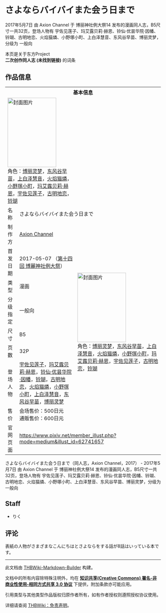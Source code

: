 # さよならバイバイまた会う日まで

<!-- source html: G:\repos\THBWiki-Markdown-Builder\THBWikiMarkdown\Temp\main\3\39\ns0%3A%E3%81%95%E3%82%88%E3%81%AA%E3%82%89%E3%83%90%E3%82%A4%E3%83%90%E3%82%A4%E3%81%BE%E3%81%9F%E4%BC%9A%E3%81%86%E6%97%A5%E3%81%BE%E3%81%A7.html -->

2017年5月7日 由 Axion Channel 于 博丽神社例大祭14 发布的漫画同人志，B5尺寸一共32页，登场人物有 宇佐见莲子、玛艾露贝莉·赫恩、铃仙·优昙华院·因幡、铃瑚、古明地恋、火焰猫燐、小野塚小町、上白泽慧音、东风谷早苗、博丽灵梦，分级为 一般向

本页是关于东方Project  
 **二次创作同人志 (未找到链接)** 的词条

## 作品信息

<table><tbody><tr><th colspan="3">基本信息</th></tr><tr><td class="cover-artwork-mobile" colspan="2"><a href="./文件-さよならバイバイまた会う日まで封面.jpg.md" class="image" title="封面图片"><img alt="封面图片" src="https://upload.thwiki.cc/thumb/1/1a/%E3%81%95%E3%82%88%E3%81%AA%E3%82%89%E3%83%90%E3%82%A4%E3%83%90%E3%82%A4%E3%81%BE%E3%81%9F%E4%BC%9A%E3%81%86%E6%97%A5%E3%81%BE%E3%81%A7%E5%B0%81%E9%9D%A2.jpg/157px-%E3%81%95%E3%82%88%E3%81%AA%E3%82%89%E3%83%90%E3%82%A4%E3%83%90%E3%82%A4%E3%81%BE%E3%81%9F%E4%BC%9A%E3%81%86%E6%97%A5%E3%81%BE%E3%81%A7%E5%B0%81%E9%9D%A2.jpg" decoding="async" loading="lazy" width="157" height="224" srcset="https://upload.thwiki.cc/thumb/1/1a/%E3%81%95%E3%82%88%E3%81%AA%E3%82%89%E3%83%90%E3%82%A4%E3%83%90%E3%82%A4%E3%81%BE%E3%81%9F%E4%BC%9A%E3%81%86%E6%97%A5%E3%81%BE%E3%81%A7%E5%B0%81%E9%9D%A2.jpg/236px-%E3%81%95%E3%82%88%E3%81%AA%E3%82%89%E3%83%90%E3%82%A4%E3%83%90%E3%82%A4%E3%81%BE%E3%81%9F%E4%BC%9A%E3%81%86%E6%97%A5%E3%81%BE%E3%81%A7%E5%B0%81%E9%9D%A2.jpg 1.5x, https://upload.thwiki.cc/thumb/1/1a/%E3%81%95%E3%82%88%E3%81%AA%E3%82%89%E3%83%90%E3%82%A4%E3%83%90%E3%82%A4%E3%81%BE%E3%81%9F%E4%BC%9A%E3%81%86%E6%97%A5%E3%81%BE%E3%81%A7%E5%B0%81%E9%9D%A2.jpg/314px-%E3%81%95%E3%82%88%E3%81%AA%E3%82%89%E3%83%90%E3%82%A4%E3%83%90%E3%82%A4%E3%81%BE%E3%81%9F%E4%BC%9A%E3%81%86%E6%97%A5%E3%81%BE%E3%81%A7%E5%B0%81%E9%9D%A2.jpg 2x" data-file-width="500" data-file-height="712"></a><div class="cover-char">角色：<a href="./博丽灵梦.md" title="博丽灵梦">博丽灵梦</a>，<a href="./东风谷早苗.md" title="东风谷早苗">东风谷早苗</a>，<a href="./上白泽慧音.md" title="上白泽慧音">上白泽慧音</a>，<a href="./火焰猫燐.md" title="火焰猫燐">火焰猫燐</a>，<a href="./小野塚小町.md" title="小野塚小町">小野塚小町</a>，<a href="./玛艾露贝莉·赫恩.md" title="玛艾露贝莉·赫恩">玛艾露贝莉·赫恩</a>，<a href="./宇佐见莲子.md" title="宇佐见莲子">宇佐见莲子</a>，<a href="./古明地恋.md" title="古明地恋">古明地恋</a>，<a href="./铃瑚.md" title="铃瑚">铃瑚</a></div></td>
</tr><tr><td class="label">名称</td><td colspan="2"> さよならバイバイまた会う日まで </td></tr><tr><td class="label">制作方</td><td><a href="./Axion_Channel.md" title="Axion Channel">Axion Channel</a></td><td class="cover-artwork" rowspan="8" style="min-width:224px;"><a href="./文件-さよならバイバイまた会う日まで封面.jpg.md" class="image" title="封面图片"><img alt="封面图片" src="https://upload.thwiki.cc/thumb/1/1a/%E3%81%95%E3%82%88%E3%81%AA%E3%82%89%E3%83%90%E3%82%A4%E3%83%90%E3%82%A4%E3%81%BE%E3%81%9F%E4%BC%9A%E3%81%86%E6%97%A5%E3%81%BE%E3%81%A7%E5%B0%81%E9%9D%A2.jpg/157px-%E3%81%95%E3%82%88%E3%81%AA%E3%82%89%E3%83%90%E3%82%A4%E3%83%90%E3%82%A4%E3%81%BE%E3%81%9F%E4%BC%9A%E3%81%86%E6%97%A5%E3%81%BE%E3%81%A7%E5%B0%81%E9%9D%A2.jpg" decoding="async" loading="lazy" width="157" height="224" srcset="https://upload.thwiki.cc/thumb/1/1a/%E3%81%95%E3%82%88%E3%81%AA%E3%82%89%E3%83%90%E3%82%A4%E3%83%90%E3%82%A4%E3%81%BE%E3%81%9F%E4%BC%9A%E3%81%86%E6%97%A5%E3%81%BE%E3%81%A7%E5%B0%81%E9%9D%A2.jpg/236px-%E3%81%95%E3%82%88%E3%81%AA%E3%82%89%E3%83%90%E3%82%A4%E3%83%90%E3%82%A4%E3%81%BE%E3%81%9F%E4%BC%9A%E3%81%86%E6%97%A5%E3%81%BE%E3%81%A7%E5%B0%81%E9%9D%A2.jpg 1.5x, https://upload.thwiki.cc/thumb/1/1a/%E3%81%95%E3%82%88%E3%81%AA%E3%82%89%E3%83%90%E3%82%A4%E3%83%90%E3%82%A4%E3%81%BE%E3%81%9F%E4%BC%9A%E3%81%86%E6%97%A5%E3%81%BE%E3%81%A7%E5%B0%81%E9%9D%A2.jpg/314px-%E3%81%95%E3%82%88%E3%81%AA%E3%82%89%E3%83%90%E3%82%A4%E3%83%90%E3%82%A4%E3%81%BE%E3%81%9F%E4%BC%9A%E3%81%86%E6%97%A5%E3%81%BE%E3%81%A7%E5%B0%81%E9%9D%A2.jpg 2x" data-file-width="500" data-file-height="712"></a><div class="cover-char">角色：<a href="./博丽灵梦.md" title="博丽灵梦">博丽灵梦</a>，<a href="./东风谷早苗.md" title="东风谷早苗">东风谷早苗</a>，<a href="./上白泽慧音.md" title="上白泽慧音">上白泽慧音</a>，<a href="./火焰猫燐.md" title="火焰猫燐">火焰猫燐</a>，<a href="./小野塚小町.md" title="小野塚小町">小野塚小町</a>，<a href="./玛艾露贝莉·赫恩.md" title="玛艾露贝莉·赫恩">玛艾露贝莉·赫恩</a>，<a href="./宇佐见莲子.md" title="宇佐见莲子">宇佐见莲子</a>，<a href="./古明地恋.md" title="古明地恋">古明地恋</a>，<a href="./铃瑚.md" title="铃瑚">铃瑚</a></div></td>
</tr><tr><td class="label">首发日期</td><td>2017-05-07&#160;（<a href="/展会作品列表?e=%E5%8D%9A%E4%B8%BD%E7%A5%9E%E7%A4%BE%E4%BE%8B%E5%A4%A7%E7%A5%AD%2314">第十四回 博麗神社例大祭</a>）</td></tr><tr><td class="label">类型</td><td>漫画</td></tr><tr><td class="label">分级指定</td><td>一般向</td></tr><tr><td class="label">尺寸</td><td>B5</td></tr><tr><td class="label">页数</td><td>32P</td></tr><tr><td class="label">登场人物</td><td><a href="./宇佐见莲子.md" title="宇佐见莲子">宇佐见莲子</a>，<a href="./玛艾露贝莉·赫恩.md" title="玛艾露贝莉·赫恩">玛艾露贝莉·赫恩</a>，<a href="./铃仙·优昙华院·因幡.md" title="铃仙·优昙华院·因幡">铃仙·优昙华院·因幡</a>，<a href="./铃瑚.md" title="铃瑚">铃瑚</a>，<a href="./古明地恋.md" title="古明地恋">古明地恋</a>，<a href="./火焰猫燐.md" title="火焰猫燐">火焰猫燐</a>，<a href="./小野塚小町.md" title="小野塚小町">小野塚小町</a>，<a href="./上白泽慧音.md" title="上白泽慧音">上白泽慧音</a>，<a href="./东风谷早苗.md" title="东风谷早苗">东风谷早苗</a>，<a href="./博丽灵梦.md" title="博丽灵梦">博丽灵梦</a></td></tr><tr><td class="label">售价</td><td>会场售价：500日元<br>通贩售价：600日元</td></tr>
<tr><td class="label">官网页面</td><td colspan="2"><a rel="nofollow" class="external free" href="https://www.pixiv.net/member_illust.php?mode=medium&amp;illust_id=62741657">https://www.pixiv.net/member_illust.php?mode=medium&amp;illust_id=62741657</a></td></tr></tbody></table>

さよならバイバイまた会う日まで（同人志，Axion Channel，2017） - 2017年5月7日 由 Axion Channel 于 博丽神社例大祭14 发布的漫画同人志，B5尺寸一共32页，登场人物有 宇佐见莲子、玛艾露贝莉·赫恩、铃仙·优昙华院·因幡、铃瑚、古明地恋、火焰猫燐、小野塚小町、上白泽慧音、东风谷早苗、博丽灵梦，分级为 一般向

## Staff
- りく


## 评论
  
表紙の人物がさまざまなこんにちはとさよならをする話が8話はいっている本です。
  
  
  

  





---

此文档由 [THBWiki-Markdown-Builder](https://github.com/Delsin-Yu/THBWiki-Markdown-Builder) 构建。

文档中的所有内容除特殊注明外，均在 [**知识共享(Creative Commons) 署名-非商业性使用-相同方式共享 3.0 协议**](https://creativecommons.org/licenses/by-sa/3.0/deed.zh-hans) 下提供，附加条款亦可能应用。

引用类型与其他类型作品版权归原作者所有，如有作者授权则遵照授权协议使用。

详细请查阅 [THBWiki：免责声明](https://thbwiki.cc/THBWiki:%E5%85%8D%E8%B4%A3%E5%A3%B0%E6%98%8E)。

